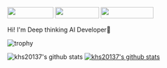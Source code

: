 <a href="link" target="_blank"><img src="https://img.shields.io/badge/Contact ME-000000?style=flat&logo=gmail&logoColor=#EA4335" width="105px" height="26px"/></a>
<a href="link" target="_blank"><img src="https://img.shields.io/badge/Portfolio-000000?style=flat&logo=notion&logoColor=#000000" width="100px" height="26px"/></a>
<a href="link" target="_blank"><img src="https://img.shields.io/badge/HansungKim-000000?style=flat&logo=linkedin&logoColor=##0A66C2" width="120px" height="26px"/></a>

Hi! I'm Deep thinking AI Developer🤔

![trophy](https://github-profile-trophy.vercel.app/?username=khs20137&theme=algolia)


![khs20137's github stats](https://github-readme-stats.vercel.app/api?username=khs20137&show_icons=true&theme=algolia)
[![khs20137's github stats](https://github-readme-stats.vercel.app/api/top-langs/?username=khs20137&show_icons=true&hide_border=true&title_color=004386&icon_color=004386&layout=compact&theme=algolia)](https://github.com/khs20137)


<!---
khs20137/khs20137 is a ✨ special ✨ repository because its `README.md` (this file) appears on your GitHub profile.
You can click the Preview link to take a look at your changes.

<img src="이미지 URL" width="?%" height="?%">
--->
